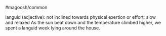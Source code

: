 #magoosh/common

languid (adjective): not inclined towards physical exertion or effort; slow and relaxed 
As the sun beat down and the temperature climbed higher, we spent a languid week lying around the 
house. 
